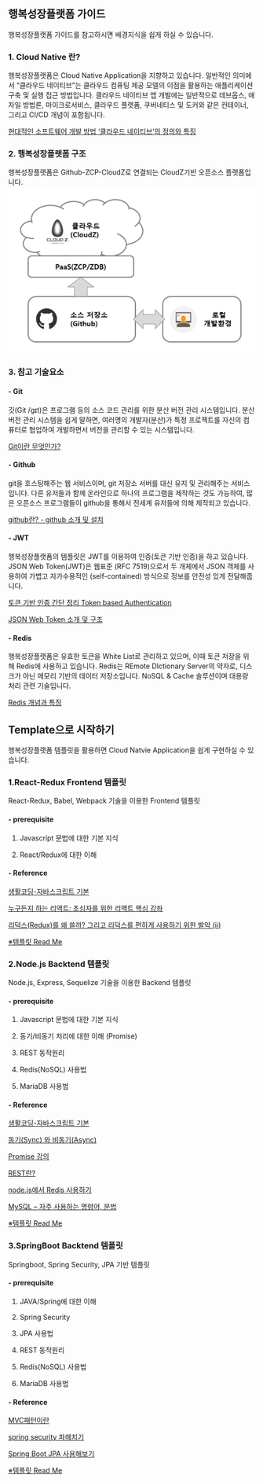 ## 행복성장플랫폼 가이드
행복성장플랫폼 가이드를 참고하시면 배경지식을 쉽게 하실 수 있습니다.


### 1. Cloud Native 란?
행복성장플랫폼은 Cloud Native Application을 지향하고 있습니다. 일반적인 의미에서 “클라우드 네이티브”는 클라우드 컴퓨팅 제공 모델의 이점을 활용하는 애플리케이션 구축 및 실행 접근 방법입니다. 클라우드 네이티브 앱 개발에는 일반적으로 데브옵스, 애자일 방법론, 마이크로서비스, 클라우드 플랫폼, 쿠버네티스 및 도커와 같은 컨테이너, 그리고 CI/CD 개념이 포함됩니다.

[현대적인 소프트웨어 개발 방법 ‘클라우드 네이티브’의 정의와 특징](http://www.itworld.co.kr/news/109679)


### 2. 행복성장플랫폼 구조
행복성장플랫폼은 Github-ZCP-CloudZ로 연결되는 CloudZ기반 오픈소스 플랫폼입니다.
![플랫폼구조](./img/platform.png)


### 3. 참고 기술요소
#### - Git
깃(Git /ɡɪt)은 프로그램 등의 소스 코드 관리를 위한 분산 버전 관리 시스템입니다. 분산 버전 관리 시스템을 쉽게 말하면, 여러명의 개발자(분산)가 특정 프로젝트를 자신의 컴퓨터로 협업하여 개발하면서 버전을 관리할 수 있는 시스템입니다. 

[Git이란 무엇인가?](https://medium.com/@psychet_learn/git-%EC%82%AC%EC%9A%A9%EB%B2%95-1%EA%B0%95-git%EC%9D%B4%EB%9E%80-%EB%AC%B4%EC%97%87%EC%9D%B8%EA%B0%80-340438d9a69f)

#### - Github
git을 호스팅해주는 웹 서비스이며,  git 저장소 서버를 대신 유지 및 관리해주는 서비스입니다. 다른 유저들과 함께 온라인으로 하나의 프로그램을 제작하는 것도 가능하여, 많은 오픈소스 프로그램들이 github을 통해서 전세계 유저들에 의해 제작되고 있습니다. 

[github란? - github 소개 및 설치](https://m.blog.naver.com/PostView.nhn?blogId=ufo7142&logNo=220628116787&proxyReferer=https%3A%2F%2Fwww.google.com%2F)

#### - JWT
행복성장플랫폼의 템플릿은 JWT를 이용하여 인증(토큰 기반 인증)을 하고 있습니다. JSON Web Token(JWT)은 웹표준 (RFC 7519)으로서 두 개체에서 JSON 객체를 사용하여 가볍고 자가수용적인 (self-contained) 방식으로 정보를 안전성 있게 전달해줍니다.

[토큰 기반 인증 간단 정리 Token based Authentication](https://blog.msalt.net/251)

[JSON Web Token 소개 및 구조](https://velopert.com/2389)

#### - Redis
행복성장플랫폼은 유효한 토큰을 White List로 관리하고 있으며, 이때 토큰 저장을 위해 Redis에 사용하고 있습니다. Redis는 REmote DIctionary Server의 약자로, 디스크가 아닌 메모리 기반의 데이터 저장소입니다. NoSQL & Cache 솔루션이며 대용량 처리 관련 기술입니다.

[Redis 개념과 특징](https://goodgid.github.io/Redis/)


## Template으로 시작하기
행복성장플랫폼 템플릿을 활용하면 Cloud Natvie Application을 쉽게 구현하실 수 있습니다. 


### 1.React-Redux Frontend 템플릿
React-Redux, Babel, Webpack 기술을 이용한 Frontend 템플릿

#### - prerequisite
1) Javascript 문법에 대한 기본 지식

2) React/Redux에 대한 이해


#### - Reference

[생활코딩-자바스크립트 기본](https://opentutorials.org/course/743/6582)

[누구든지 하는 리액트: 초심자를 위한 리액트 핵심 강좌](https://velopert.com/3613)

[리덕스(Redux)를 왜 쓸까? 그리고 리덕스를 편하게 사용하기 위한 발악 (ii)](https://velopert.com/3533)

[※템플릿 Read Me](https://github.com/hitechinfo/template_frontend_react_001)


### 2.Node.js Backtend 템플릿
Node.js, Express, Sequelize 기술을 이용한 Backend 템플릿

#### - prerequisite
1) Javascript 문법에 대한 기본 지식

2) 동기/비동기 처리에 대한 이해 (Promise)

3) REST 동작원리

4) Redis(NoSQL) 사용법

5) MariaDB 사용법

#### - Reference

[생활코딩-자바스크립트 기본](https://opentutorials.org/course/743/6582)

[동기(Sync) 와 비동기(Async)](http://leechoong.com/posts/2017/nodejs_syncasync/)

[Promise 강의](https://programmingsummaries.tistory.com/325)

[REST란?](https://nachwon.github.io/rest-1/)

[node.js에서 Redis 사용하기](https://bcho.tistory.com/1098)

[MySQL – 자주 사용하는 명령어, 문법](https://bugwhale.com/mysql-commands-frequently-used/)

[※템플릿 Read Me](https://github.com/hitechinfo/template_backend_node_001)


### 3.SpringBoot Backtend 템플릿
Springboot, Spring Security, JPA 기반 템플릿

#### - prerequisite
1) JAVA/Spring에 대한 이해

2) Spring Security

2) JPA 사용법

3) REST 동작원리

4) Redis(NoSQL) 사용법

5) MariaDB 사용법

#### - Reference

[MVC패턴이란](https://m.blog.naver.com/jhc9639/220967034588)

[spring security 파헤치기](https://sjh836.tistory.com/165)

[Spring Boot JPA 사용해보기](https://velog.io/@junwoo4690/Spring-Boot-JPA-%EC%82%AC%EC%9A%A9%ED%95%B4%EB%B3%B4%EA%B8%B0-erjpw41nl7)

[※템플릿 Read Me](https://github.com/hitechinfo/template_backend_springboot_001)
